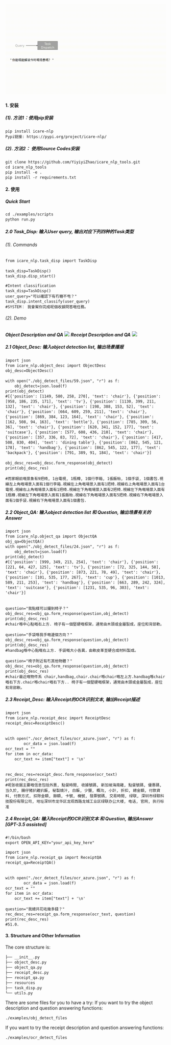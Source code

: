 ![](./examples/figs/output.gif)
#### 1. 安装
##### (1). 方法1：使用pip安装
~~~
pip install icare-nlp
Pypi链接: https://pypi.org/project/icare-nlp/
~~~
##### (2). 方法2： 使用Source Codes安装
~~~
git clone https://github.com/YiyiyiZhao/icare_nlp_tools.git
cd icare_nlp_tools
pip install -e .
pip install -r requirements.txt
~~~

#### 2. 使用
##### Quick Start
~~~
cd ./examples/scripts
python run.py
~~~
##### 2.0 Task_Disp: 输入User query, 输出对应下列四种的Task类型
###### (1). Commands
~~~
from icare_nlp.task_disp import TaskDisp

task_disp=TaskDisp()
task_disp.disp_start()
~~~
~~~
#Intent classification
task_disp=TaskDisp()
user_query="可以確認下有冇糖不甩？"
task_disp.intent_classify(user_query)
#SYSTEM： 我會幫你完成呢個收據問答嘅任務。
~~~
###### (2). Demo
***Object Description and QA***
![](./examples/figs/object_0516.gif)
***Receipt Description and QA***
![](./examples/figs/receipt_0516.gif)
##### 2.1 Object_Desc: 输入object detection list, 输出场景播报
~~~
import json
from icare_nlp.object_desc import ObjectDesc
obj_desc=ObjectDesc()

with open("./obj_detect_files/59.json", "r") as f:
    obj_detect=json.load(f)
print(obj_detect)
#[{'position': [1149, 580, 258, 270], 'text': 'chair'}, {'position': [958, 186, 235, 171], 'text': 'tv'}, {'position': [1130, 399, 211, 132], 'text': 'chair'}, {'position': [198, 388, 153, 52], 'text': 'chair'}, {'position': [664, 609, 259, 211], 'text': 'chair'}, {'position': [869, 384, 123, 164], 'text': 'chair'}, {'position': [162, 508, 94, 163], 'text': 'bottle'}, {'position': [785, 309, 56, 36], 'text': 'chair'}, {'position': [620, 341, 152, 177], 'text': 'suitcase'}, {'position': [577, 608, 436, 210], 'text': 'chair'}, {'position': [357, 336, 83, 72], 'text': 'chair'}, {'position': [417, 508, 830, 404], 'text': 'dining table'}, {'position': [862, 545, 121, 178], 'text': 'handbag'}, {'position': [862, 545, 122, 177], 'text': 'backpack'}, {'position': [791, 389, 91, 184], 'text': 'chair'}]

obj_desc_res=obj_desc.form_response(obj_detect)
print(obj_desc_res)

#而家眼前嘅景象有9把椅, 1台電視, 1瓶樽, 1個行李箱, 1張飯枱, 1個手袋, 1個書包.視線左上角嘅場景入面有1個行李箱.視線左上角嘅場景入面有1把椅.視線右上角嘅場景入面有1台電視.視線右上角嘅場景入面有1把椅.視線左下角嘅場景入面有2把椅.視線左下角嘅場景入面有1瓶樽.視線左下角嘅場景入面有1張飯枱.視線右下角嘅場景入面有5把椅.視線右下角嘅場景入面有1個手袋.視線右下角嘅場景入面有1個書包.
~~~

##### 2.2 Object_QA: 输入object detection list 和 Question, 输出场景有关的Answer
~~~
import json
from icare_nlp.object_qa import ObjectQA
obj_qa=ObjectQA()
with open("./obj_detect_files/24.json", "r") as f:
    obj_detect=json.load(f)
print(obj_detect)
#[{'position': [999, 349, 213, 254], 'text': 'chair'}, {'position': [221, 64, 427, 125], 'text': 'tv'}, {'position': [72, 325, 144, 58], 'text': 'chair'}, {'position': [873, 221, 78, 49], 'text': 'chair'}, {'position': [101, 535, 177, 267], 'text': 'cup'}, {'position': [1013, 589, 211, 253], 'text': 'handbag'}, {'position': [663, 289, 242, 324], 'text': 'suitcase'}, {'position': [1231, 535, 96, 303], 'text': 'chair'}]


question="我點樣可以攞到椅子？"
obj_desc_res=obj_qa.form_response(question,obj_detect)
print(obj_desc_res)
#chair喺中心點嘅右上方. 椅子有一個堅硬嘅框架，通常由木頭或金屬製成，座位和背部軟。

question="手袋喺我手嘅邊個方向？"
obj_desc_res=obj_qa.form_response(question,obj_detect)
print(obj_desc_res)
#handbag喺中心點嘅右上方. 手袋嘅大小各異，由軟皮革至硬合成材料製成。

question="椅子附近有冇其他物體？"
obj_desc_res=obj_qa.form_response(question,obj_detect)
print(obj_desc_res)
#chair最近嘅物件系 chair,handbag,chair.chair喺chair嘅左上方.handbag喺chair嘅右下方.chair喺chair嘅右下方.. 椅子有一個堅硬嘅框架，通常由木頭或金屬製成，座位和背部軟。
~~~

##### 2.3 Receipt_Desc: 输入Receipt的OCR识别文本, 输出Receipt描述
~~~
import json
from icare_nlp.receipt_desc import ReceiptDesc
receipt_desc=ReceiptDesc()


with open("./ocr_detect_files/ocr_azure.json", "r") as f:
        ocr_data = json.load(f)
ocr_text = ""
for item in ocr_data:
    ocr_text += item["text"] + '\n'


rec_desc_res=receipt_desc.form_response(ocr_text)
print(rec_desc_res)
#呢张收据主要嘅信息包括外賣, 點餐時間, 收據號碼, 新加坡海南雞, 點餐號碼, 優惠碼, 当久於, 腸仔猪扒雞扒飯, 秘製燒汁, 白飯, 少鹽, 概沟, 小計, 折扣, 總金額, 付款資料, 付款方式, 扣除金額, 餘額, 卡號, 機號, 發票號碼, 交易時間, 绿联, 深圳市绿联科技股份有限公司, 地址深圳市龙华区龙观西路龙城工业区绿联办公大楼, 电话, 官网, 执行标准
~~~

##### 2.4 Receipt_QA: 输入Receipt的OCR识别文本 和 Question, 输出Answer [GPT-3.5 assisted]
~~~
#!/bin/bash
export OPEN_API_KEY="your_api_key_here"
~~~
~~~
import json
from icare_nlp.receipt_qa import ReceiptQA
receipt_qa=ReceiptQA()


with open("./ocr_detect_files/ocr_azure.json", "r") as f:
        ocr_data = json.load(f)
ocr_text = ""
for item in ocr_data:
    ocr_text += item["text"] + '\n'

question="我總共花咗幾多錢？"
rec_desc_res=receipt_qa.form_response(ocr_text, question)
print(rec_desc_res)
#51.0.
~~~
#### 3. Structure and Other Information
The core structure is: 
~~~
├── __init__.py
├── object_desc.py
├── object_qa.py
├── receipt_desc.py
├── receipt_qa.py
├── resources
├── task_disp.py
└── utils.py
~~~
There are some files for you to have a try:
If you want to try the object description and question answering functions:
~~~
./examples/obj_detect_files
~~~
If you want to try the receipt description and question answering functions:
~~~
./examples/ocr_detect_files
~~~